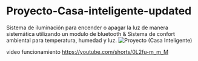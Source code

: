 # Proyecto-Casa-inteligente-updated
Sistema de iluminación para encender o apagar la luz de manera sistemática utilizando un modulo de bluetooth &amp; Sistema de confort ambiental para temperatura, humedad y luz.
![Proyecto (Casa Inteligente)](https://user-images.githubusercontent.com/65551197/179650914-4ae42768-7fde-4b3f-8706-2d47697164a5.png)

video funcionamiento https://youtube.com/shorts/0L2fu-m_m_M
